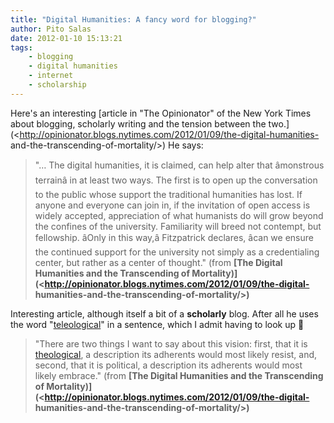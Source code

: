 ```yaml
---
title: "Digital Humanities: A fancy word for blogging?"
author: Pito Salas
date: 2012-01-10 15:13:21
tags:
    - blogging
    - digital humanities
    - internet
    - scholarship
---
```



Here's an interesting [article in "The Opinionator" of the New York Times
about blogging, scholarly writing and the tension between the
two.](<http://opinionator.blogs.nytimes.com/2012/01/09/the-digital-humanities-
and-the-transcending-of-mortality/>) He says:

> "… The digital humanities, it is claimed, can help alter that âmonstrous
> terrainâ in at least two ways. The first is to open up the conversation to
> the public whose support the traditional humanities has lost. If anyone and
> everyone can join in, if the invitation of open access is widely accepted,
> appreciation of what humanists do will grow beyond the confines of the
> university. Familiarity will breed not contempt, but fellowship. âOnly in
> this way,â Fitzpatrick declares, âcan we ensure the continued support
> for the university not simply as a credentialing center, but rather as a
> center of thought." (from **[The Digital Humanities and the Transcending of
> Mortality)](<http://opinionator.blogs.nytimes.com/2012/01/09/the-digital-
> humanities-and-the-transcending-of-mortality/>)**

Interesting article, although itself a bit of a **scholarly** blog. After all
he uses the word "[teleological](<http://en.wikipedia.org/wiki/Teleology>)" in
a sentence, which I admit having to look up 🙂

> "There are two things I want to say about this vision: first, that it is
> [theological](<http://en.wikipedia.org/wiki/Teleology>), a description its
> adherents would most likely resist, and, second, that it is political, a
> description its adherents would most likely embrace." (from **[The Digital
> Humanities and the Transcending of
> Mortality)](<http://opinionator.blogs.nytimes.com/2012/01/09/the-digital-
> humanities-and-the-transcending-of-mortality/>)**


